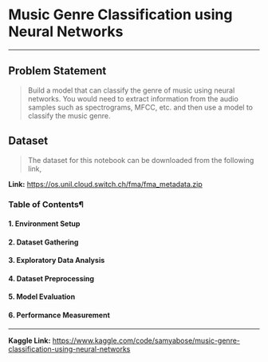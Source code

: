 # Music Genre Classification using Neural Networks
---
## Problem Statement 
> Build a model that can classify the genre of music using neural networks. You would need to
extract information from the audio samples such as spectrograms, MFCC, etc. and then use a
model to classify the music genre.

## Dataset 
> The dataset for this notebook can be downloaded from the following link,

**Link:** https://os.unil.cloud.switch.ch/fma/fma_metadata.zip

### Table of Contents¶
#### 1. Environment Setup
#### 2. Dataset Gathering
#### 3. Exploratory Data Analysis
#### 4. Dataset Preprocessing
#### 5. Model Evaluation
#### 6. Performance Measurement

---

**Kaggle Link:** https://www.kaggle.com/code/samyabose/music-genre-classification-using-neural-networks
